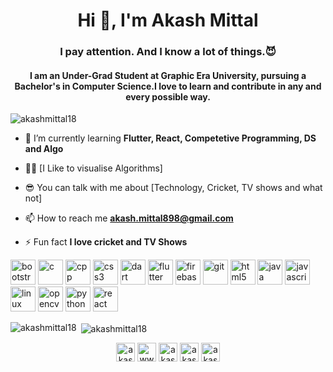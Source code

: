 <h1 align="center">Hi 👋, I'm Akash Mittal</h1>
<h3 align="center">I pay attention. And I know a lot of things.😈</h3>

<h4 align="center">I am an Under-Grad Student at Graphic Era University, pursuing a Bachelor's in Computer Science.I love to learn and contribute in any and every possible way.</h4>

<p align="left"> <img src="https://komarev.com/ghpvc/?username=akashmittal18" alt="akashmittal18" /> </p>

- 🌱 I’m currently learning **Flutter, React, Competetive Programming, DS and Algo**

- 👨‍💻 [I Like to visualise Algorithms]

- 😎 You can talk with me about [Technology, Cricket, TV shows and what not]

- 📫 How to reach me **akash.mittal898@gmail.com**

- ⚡ Fun fact **I love cricket and TV Shows**

<p align="left"><img src="https://devicons.github.io/devicon/devicon.git/icons/bootstrap/bootstrap-plain.svg" alt="bootstrap" width="40" height="40"/> <img src="https://img.icons8.com/color/48/000000/c-programming.png" alt="c" width="40" height="40"/> <img src="https://img.icons8.com/color/48/000000/c-plus-plus-logo.png" alt="cpp" width="40" height="40"/> <img src="https://img.icons8.com/color/48/000000/css3.png" alt="css3" width="40" height="40"/> <img src="https://www.vectorlogo.zone/logos/dartlang/dartlang-icon.svg" alt="dart" width="40" height="40"/> <img src="https://img.icons8.com/color/48/000000/flutter.png" alt="flutter" width="40" height="40"/> <img src="https://img.icons8.com/color/48/000000/google-firebase-console.png" alt="firebase" width="40" height="40"/> <img src="https://img.icons8.com/color/48/000000/git.png" alt="git" width="40" height="40"/> <img src="https://img.icons8.com/color/48/000000/html-5.png" alt="html5" width="40" height="40"/> <img src="https://img.icons8.com/color/48/000000/java-coffee-cup-logo.png" alt="java" width="40" height="40"/> <img src="https://img.icons8.com/color/48/000000/javascript.png" alt="javascript" width="40" height="40"/> <img src="https://devicons.github.io/devicon/devicon.git/icons/linux/linux-original.svg" alt="linux" width="40" height="40"/> <img src="https://www.vectorlogo.zone/logos/opencv/opencv-icon.svg" alt="opencv" width="40" height="40"/> <img src="https://img.icons8.com/color/48/000000/python.png" alt="python" width="40" height="40"/> <img src="https://img.icons8.com/color/48/000000/react-native.png" alt="react" width="40" height="40"/></p><p><img align="left" src="https://github-readme-stats.vercel.app/api/top-langs/?username=akashmittal18&layout=compact&hide=html" alt="akashmittal18" /></p>

<p>&nbsp;<img align="center" src="https://github-readme-stats.vercel.app/api?username=akashmittal18&theme=dark&show_icons=true" alt="akashmittal18" /></p>

<p align="center">
<a href="https://twitter.com/akash_mittal18" target="blank"><img align="center" src="https://img.icons8.com/fluent/48/000000/twitter.png" alt="akash_mittal18" height="30" width="30" /></a>
<a href="https://linkedin.com/in/www.linkedin.com/in/akash-mittal-bb063417a" target="blank"><img align="center" src="https://img.icons8.com/fluent/48/000000/linkedin.png" alt="www.linkedin.com/in/akash-mittal-bb063417a" height="30" width="30" /></a>
<a href="https://instagram.com/akash_mittal18" target="blank"><img align="center" src="https://img.icons8.com/fluent/48/000000/instagram-new.png" alt="akash_mittal18" height="30" width="30" /></a>
<a href="mailto:akash.mittal898@gmail.com" target="blank"><img align="center"  src="https://img.icons8.com/color/48/000000/gmail.png" alt="akash.mittal898" height="30" width="30" /></a>
<a href="https://medium.com/@akashmittal18" target="blank"><img align="center" src="https://img.icons8.com/color/96/000000/medium-monogram.png" alt="akashmittal18" height="30" width="30" /></a>  
</p>
